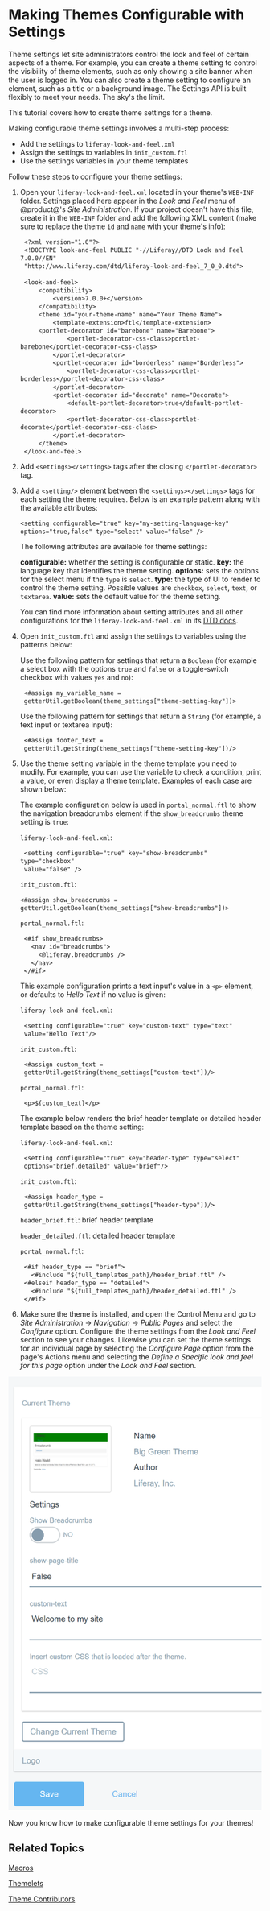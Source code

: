 # Making Themes Configurable with Settings [](id=making-themes-configurable-with-settings)

Theme settings let site administrators control the look and feel of certain 
aspects of a theme. For example, you can create a theme setting to control the 
visibility of theme elements, such as only showing a site banner when the user 
is logged in. You can also create a theme setting to configure an element, such 
as a title or a background image. The Settings API is built flexibly to meet 
your needs. The sky's the limit. 

This tutorial covers how to create theme settings for a theme. 

Making configurable theme settings involves a multi-step process:

- Add the settings to `liferay-look-and-feel.xml`
- Assign the settings to variables in `init_custom.ftl`
- Use the settings variables in your theme templates
<!-- Create a language key for the setting(s) (optional)-->

Follow these steps to configure your theme settings:

1. Open your `liferay-look-and-feel.xml` located in your theme's `WEB-INF` 
   folder. Settings placed here appear in the *Look and Feel* menu of 
   @product@'s *Site Administration*. If your project doesn't have this file, 
   create it in the `WEB-INF` folder and add the following XML content (make 
   sure to replace the theme `id` and `name` with your theme's info):

        <?xml version="1.0"?>
        <!DOCTYPE look-and-feel PUBLIC "-//Liferay//DTD Look and Feel 7.0.0//EN" 
        "http://www.liferay.com/dtd/liferay-look-and-feel_7_0_0.dtd">

        <look-and-feel>
        	<compatibility>
        		<version>7.0.0+</version>
        	</compatibility>
        	<theme id="your-theme-name" name="Your Theme Name">
        		<template-extension>ftl</template-extension>
            <portlet-decorator id="barebone" name="Barebone">
        			<portlet-decorator-css-class>portlet-barebone</portlet-decorator-css-class>
        		</portlet-decorator>
        		<portlet-decorator id="borderless" name="Borderless">
        			<portlet-decorator-css-class>portlet-borderless</portlet-decorator-css-class>
        		</portlet-decorator>
        		<portlet-decorator id="decorate" name="Decorate">
        			<default-portlet-decorator>true</default-portlet-decorator>
        			<portlet-decorator-css-class>portlet-decorate</portlet-decorator-css-class>
        		</portlet-decorator>
        	</theme>
        </look-and-feel>

2.  Add `<settings></settings>` tags after the closing `</portlet-decorator>` 
    tag.

3.  Add a `<setting/>` element between the `<settings></settings>` tags for each 
    setting the theme requires. Below is an example pattern along with the 
    available attributes:

        <setting configurable="true" key="my-setting-language-key" 
        options="true,false" type="select" value="false" />

    The following attributes are available for theme settings:
    
    **configurable:** whether the setting is configurable or static. 
    **key:** the language key that identifies the theme setting. 
    **options:** sets the options for the select menu if the `type` is `select`. 
    **type:** the type of UI to render to control the theme setting. Possible 
    values are `checkbox`, `select`, `text`, or `textarea`.
    **value:** sets the default value for the theme setting.
    
    You can find more information about setting attributes and all other 
    configurations for the `liferay-look-and-feel.xml` in its [DTD docs](@platform-ref@/7.0-latest/definitions/liferay-look-and-feel_7_0_0.dtd.html#settings).
    
4. Open `init_custom.ftl` and assign the settings to variables using the 
   patterns below:

    Use the following pattern for settings that return a `Boolean` (for example 
    a select box with the options `true` and `false` or a toggle-switch checkbox 
    with values `yes` and `no`):
    
        <#assign my_variable_name =
        getterUtil.getBoolean(theme_settings["theme-setting-key"])>
        
    Use the following pattern for settings that return a `String` (for example, 
    a text input or textarea input):
    
        <#assign footer_text = 
        getterUtil.getString(theme_settings["theme-setting-key"])/>
        
5. Use the theme setting variable in the theme template you need to modify. For 
   example, you can use the variable to check a condition, print a value, or 
   even display a theme template. Examples of each case are shown below:
   
   The example configuration below is used in `portal_normal.ftl` to show the 
   navigation breadcrumbs element if the `show_breadcrumbs` theme setting is 
   `true`:

   `liferay-look-and-feel.xml`:
   
        <setting configurable="true" key="show-breadcrumbs" type="checkbox" 
        value="false" />
   
   `init_custom.ftl`:
   
       <#assign show_breadcrumbs =
       getterUtil.getBoolean(theme_settings["show-breadcrumbs"])>
   
   `portal_normal.ftl`:
   
        <#if show_breadcrumbs>
          <nav id="breadcrumbs">
            <@liferay.breadcrumbs />
          </nav>
        </#if>

    This example configuration prints a text input's value in a `<p>` element, 
    or defaults to *Hello Text* if no value is given:

    `liferay-look-and-feel.xml`:
    
        <setting configurable="true" key="custom-text" type="text" 
        value="Hello Text"/>
    
    `init_custom.ftl`:
    
        <#assign custom_text = 
        getterUtil.getString(theme_settings["custom-text"])/>
    
    `portal_normal.ftl`:
    
        <p>${custom_text}</p>

    The example below renders the brief header template or detailed header 
    template based on the theme setting:

    `liferay-look-and-feel.xml`:

        <setting configurable="true" key="header-type" type="select" 
        options="brief,detailed" value="brief"/>

    `init_custom.ftl`:

        <#assign header_type = 
        getterUtil.getString(theme_settings["header-type"])/>
        
    `header_brief.ftl`: brief header template
    
    `header_detailed.ftl`: detailed header template

    `portal_normal.ftl`:

        <#if header_type == "brief">
          <#include "${full_templates_path}/header_brief.ftl" />
        <#elseif header_type == "detailed">
          <#include "${full_templates_path}/header_detailed.ftl" />
        </#if>

6. Make sure the theme is installed, and open the Control Menu and go to 
   *Site Administration* &rarr; *Navigation* &rarr; *Public Pages* and select 
   the *Configure* option. Configure the theme settings from the *Look and Feel* 
   section to see your changes. Likewise you can set the theme settings for an 
   individual page by selecting the *Configure Page* option from the page's 
   Actions menu and selecting the 
   *Define a Specific look and feel for this page* option under the 
   *Look and Feel* section.

![Figure 1: Here are examples of configurable settings for the site Admin.](../../images/theme-settings-look-and-feel.png)

Now you know how to make configurable theme settings for your themes!

## Related Topics [](id=related-topics)

[Macros](/develop/tutorials/-/knowledge_base/7-0/freemarker-macros)

[Themelets](/develop/tutorials/-/knowledge_base/7-0/themelets)

[Theme Contributors](/develop/tutorials/-/knowledge_base/7-0/theme-contributors)
